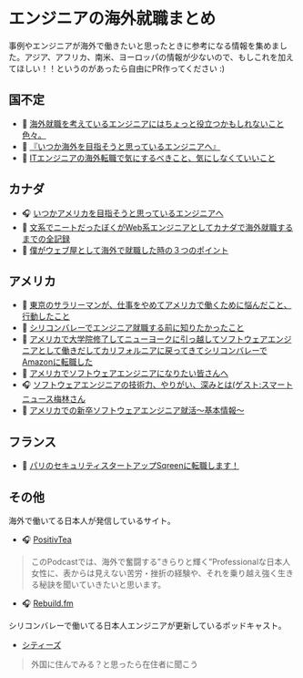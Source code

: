 # エンジニアの海外就職まとめ
事例やエンジニアが海外で働きたいと思ったときに参考になる情報を集めました。アジア、アフリカ、南米、ヨーロッパの情報が少ないので、もしこれを加えてほしい！！というのがあったら自由にPR作ってください :)

## 国不定
* 📝 [海外就職を考えているエンジニアにはちょっと役立つかもしれないこと色々。](https://note.com/y_ukyk/n/n248c1d2e79c2)
* 📝 [『いつか海外を目指そうと思っているエンジニアへ』](https://www.kohei.dev/posts/for-engineers-who-have-overseas-ambition?hl=ja-JP)
* 📝  [ITエンジニアの海外転職で気にするべきこと、気にしなくていいこと](https://jabba.cloud/20161024232812)

## カナダ

* 🎧 [いつかアメリカを目指そうと思っているエンジニア‪へ‬](https://podcasts.apple.com/ca/podcast/17-%E3%81%84%E3%81%A4%E3%81%8B%E3%82%A2%E3%83%A1%E3%83%AA%E3%82%AB%E3%82%92%E7%9B%AE%E6%8C%87%E3%81%9D%E3%81%86%E3%81%A8%E6%80%9D%E3%81%A3%E3%81%A6%E3%81%84%E3%82%8B%E3%82%A8%E3%83%B3%E3%82%B8%E3%83%8B%E3%82%A2%E3%81%B8/id1536529228?i=1000515900049)
* 📝 [文系でニートだったぼくがWeb系エンジニアとしてカナダで海外就職するまでの全記録](http://cevicherohack.com/story-of-web-developer-working-abroad/)
* 📝 [僕がウェブ屋として海外で就職した時の３つのポイント](https://webdev-bodymake.com/3tips-for-getting-web-dev-job/)

## アメリカ

* 📝 [東京のサラリーマンが、仕事をやめてアメリカで働くために悩んだこと、行動したこと](https://note.com/tatsuya_nanjo/n/n8edb2d4eb60b)
* 📝 [シリコンバレーでエンジニア就職する前に知りたかったこと](https://www.slideshare.net/TatsuyaNanjo/ss-171913694)
* 📝 [アメリカで大学院修了してニューヨークに引っ越してソフトウェアエンジニアとして働きだしてカリフォルニアに戻ってきてシリコンバレーでAmazonに転職した](https://katryo.hatenablog.com/entry/2021/02/11/145819)
* 📝 [アメリカでソフトウェアエンジニアになりたい皆さんへ](http://fushiroyama.hatenablog.com/entry/2021/01/29/063144)
* 🎧 [ソフトウェアエンジニアの技術力、やりがい、深みとは(ゲスト:スマートニュース梅林さん ](https://anchor.fm/todayilearnedfm/episodes/17-eqvf2l)
* 📝 [アメリカでの新卒ソフトウェアエンジニア就活〜基本情報〜](https://note.com/technologynote/n/nd107ae288312)

## フランス

* 📝 [パリのセキュリティスタートアップSqreenに転職します！](https://note.com/y_ukyk/n/n6edf335f73c0)

## その他
海外で働いてる日本人が発信しているサイト。

* 🎧 [PositivTea](https://positivitea-secrets.us/)

> このPodcastでは、海外で奮闘する”きらりと輝く”Professionalな日本人女性に、表からは見えない苦労・挫折の経験や、それを乗り越え強く生きる秘訣を聞いていきたいと思います。

* 🎧 [Rebuild.fm](https://rebuild.fm/)

シリコンバレーで働いてる日本人エンジニアが更新しているポッドキャスト。

* [シティーズ](https://www.cityz.jp)

> 外国に住んでみる？と思ったら在住者に聞こう

